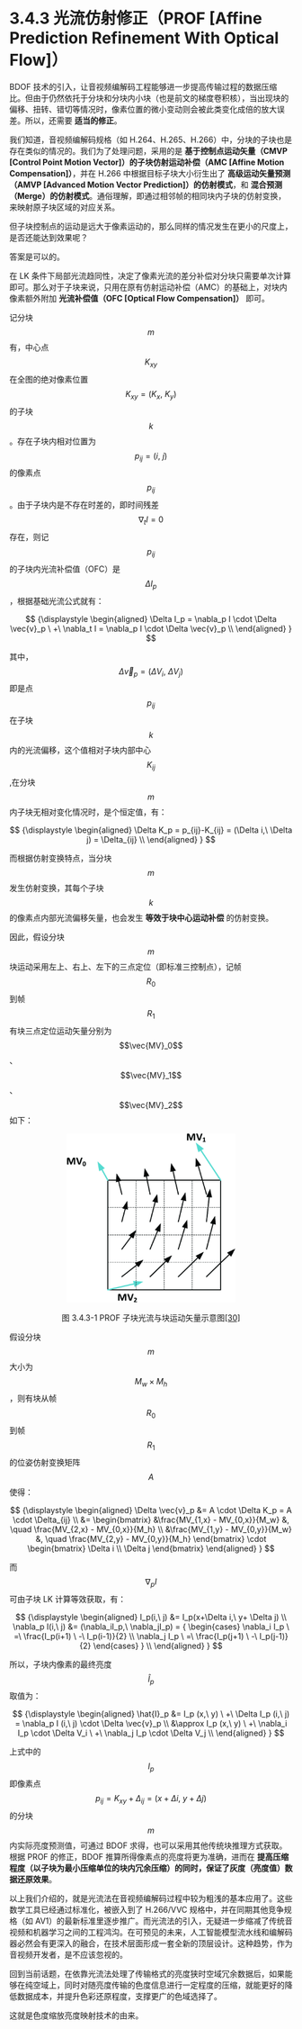 
# 3.4.3 光流仿射修正（PROF [Affine Prediction Refinement With Optical Flow]）

BDOF 技术的引入，让音视频编解码工程能够进一步提高传输过程的数据压缩比。但由于仍然依托于分块和分块内小块（也是前文的梯度卷积核），当出现块的偏移、扭转、错切等情况时，像素位置的微小变动则会被此类变化成倍的放大误差。所以，还需要 **适当的修正**。

我们知道，音视频编解码规格（如 H.264、H.265、H.266）中，分块的子块也是存在类似的情况的。我们为了处理问题，采用的是 **基于控制点运动矢量（CMVP [Control Point Motion Vector]）的子块仿射运动补偿（AMC [Affine Motion Compensation]）**，并在 H.266 中根据目标子块大小衍生出了 **高级运动矢量预测（AMVP [Advanced Motion Vector Prediction]）的仿射模式**，和 **混合预测（Merge）的仿射模式**。通俗理解，即通过相邻帧的相同块内子块的仿射变换，来映射原子块区域的对应关系。

但子块控制点的运动是远大于像素运动的，那么同样的情况发生在更小的尺度上，是否还能达到效果呢？
	
答案是可以的。

在 LK 条件下局部光流趋同性，决定了像素光流的差分补偿对分块只需要单次计算即可。那么对于子块来说，只用在原有仿射运动补偿（AMC）的基础上，对块内像素额外附加 **光流补偿值（OFC [Optical Flow Compensation]）** 即可。

记分块 $$m$$ 有，中心点 $$K_{xy}$$ 在全图的绝对像素位置 $$K_{xy} = (K_x,\ K_y)$$ 的子块 $$k$$ 。存在子块内相对位置为 $$p_{ij} = (i,\ j)$$ 的像素点 $$p_{ij}$$ 。由于子块内是不存在时差的，即时间残差 $$\nabla_t I = 0$$ 存在，则记 $$p_{ij}$$ 的子块内光流补偿值（OFC）是 $$\Delta I_p$$ ，根据基础光流公式就有：

$$
{\displaystyle 
 \begin{aligned}
  \Delta I_p = \nabla_p I \cdot \Delta \vec{v}_p \ +\ \nabla_t I  = \nabla_p I \cdot \Delta \vec{v}_p  \\
 \end{aligned}
}
$$

其中， $$\Delta \vec{v}_p = (\Delta V_i,\ \Delta V_j)$$ 即是点 $$p_{ij}$$ 在子块 $$k$$ 内的光流偏移，这个值相对子块内部中心 $$K_{ij}$$ ,在分块 $$m$$ 内子块无相对变化情况时，是个恒定值，有：

$$
{\displaystyle 
 \begin{aligned}
  \Delta K_p = p_{ij}-K_{ij} = (\Delta i,\ \Delta j) = \Delta_{ij}   \\
 \end{aligned}
}
$$

而根据仿射变换特点，当分块 $$m$$ 发生仿射变换，其每个子块 $$k$$ 的像素点内部光流偏移矢量，也会发生 **等效于块中心运动补偿** 的仿射变换。

因此，假设分块 $$m$$ 块运动采用左上、右上、左下的三点定位（即标准三控制点），记帧 $$R_0$$ 到帧 $$R_1$$ 有块三点定位运动矢量分别为 $$\vec{MV}_0$$ 、 $$\vec{MV}_1$$ 、 $$\vec{MV}_2$$ 如下：

<center>
<figure>
   <img  
      width = "300" height = "300"
      src="../../Pictures/PROF-p4-example.png" alt="">
    <figcaption>
      <p>图 3.4.3-1 PROF 子块光流与块运动矢量示意图<a href="References_3.md">[30]</a></p>
   </figcaption>
</figure>
</center>

假设分块 $$m$$ 大小为 $$M_w \times M_h$$ ，则有块从帧 $$R_0$$ 到帧 $$R_1$$ 的位姿仿射变换矩阵 $$A$$ 使得：

$$
{\displaystyle 
 \begin{aligned}
  \Delta \vec{v}_p &= A \cdot \Delta K_p = A \cdot \Delta_{ij} \\
  &= \begin{bmatrix} 
    &\frac{MV_{1,x} - MV_{0,x}}{M_w}            &, \quad \frac{MV_{2,x} - MV_{0,x}}{M_h}  \\
    &\frac{MV_{1,y} - MV_{0,y}}{M_w}            &, \quad \frac{MV_{2,y} - MV_{0,y}}{M_h} 
  \end{bmatrix}  \cdot
  \begin{bmatrix} 
      \Delta i \\ 
      \Delta j 
  \end{bmatrix}
 \end{aligned}
}
$$

而 $$\nabla_p I$$ 可由子块 LK 计算等效获取，有：

$$
{\displaystyle 
 \begin{aligned}
  I_p(i,\ j) &= I_p(x+\Delta i,\ y+ \Delta j) \\
  \nabla_p I(i,\ j)  &= (\nabla_iI_p,\ \nabla_jI_p) = 
   {
        \begin{cases}
          \nabla_i I_p \ =\ \frac{I_p(i+1) \ -\ I_p(i-1)}{2} \\
          \nabla_j I_p \ =\ \frac{I_p(j+1) \ -\ I_p(j-1)}{2}
        \end{cases}
   } \\
 \end{aligned}
}
$$

所以，子块内像素的最终亮度 $$\hat{I}_p$$ 取值为：

$$
{\displaystyle 
 \begin{aligned}
   \hat{I}_p &= I_p (x,\ y) \ +\ \Delta I_p (i,\ j) = \nabla_p I (i,\ j) \cdot \Delta \vec{v}_p \\
             &\approx I_p (x,\ y) \ +\ \nabla_i I_p \cdot \Delta V_i \ +\ \nabla_j I_p \cdot \Delta V_j \\
 \end{aligned}
}
$$

上式中的 $$I_p$$ 即像素点 $$p_{ij} = K_{xy} + \Delta_{ij} = (x+\Delta i,\ y+ \Delta j)$$ 的分块 $$m$$ 内实际亮度预测值，可通过 BDOF 求得，也可以采用其他传统块推理方式获取。根据 PROF 的修正，BDOF 推算所得像素点的亮度将更为准确，进而在 **提高压缩程度（以子块为最小压缩单位的块内冗余压缩）的同时，保证了灰度（亮度值）数据还原效果**。
	
以上我们介绍的，就是光流法在音视频编解码过程中较为粗浅的基本应用了。这些数学工具已经通过标准化，被嵌入到了 H.266/VVC 规格中，并在同期其他竞争规格（如 AV1）的最新标准里逐步推广。而光流法的引入，无疑进一步缩减了传统音视频和机器学习之间的工程鸿沟。在可预见的未来，人工智能模型流水线和编解码器必然会有更深入的融合，在技术层面形成一套全新的顶层设计。这种趋势，作为音视频开发者，是不应该忽视的。
	
回到当前话题，在依靠光流法处理了传输格式的亮度狭时空域冗余数据后，如果能够在纯空域上，同时对随亮度传输的色度信息进行一定程度的压缩，就能更好的降低数据成本，并提升色彩还原程度，支撑更广的色域选择了。

这就是色度缩放亮度映射技术的由来。


[ref]: References_3.md